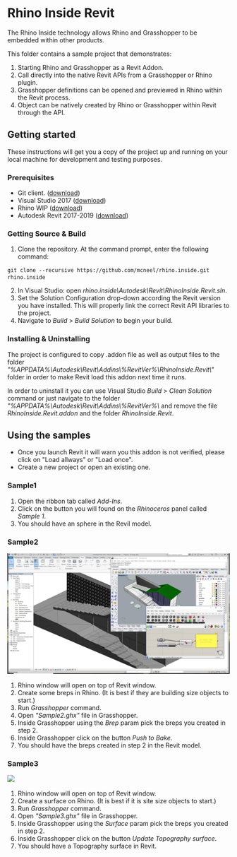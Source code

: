 # Rhino Inside Revit
The Rhino Inside technology allows Rhino and Grasshopper to be embedded within other products.

This folder contains a sample project that demonstrates:

1. Starting Rhino and Grasshopper as a Revit Addon.
2. Call directly into the native Revit APIs from a Grasshopper or Rhino plugin.
2. Grasshopper definitions can be opened and previewed in Rhino within the Revit process.
3. Object can be natively created by Rhino or Grasshopper within Revit through the API.

## Getting started
These instructions will get you a copy of the project up and running on your local machine for development and testing purposes.

### Prerequisites
* Git client. ([download](https://git-scm.com/downloads))
* Visual Studio 2017 ([download](https://visualstudio.microsoft.com/downloads/))
* Rhino WIP ([download](https://www.rhino3d.com/download/rhino/wip))
* Autodesk Revit 2017-2019 ([download](https://www.autodesk.com/products/revit/free-trial))

### Getting Source & Build
1. Clone the repository. At the command prompt, enter the following command:
```
git clone --recursive https://github.com/mcneel/rhino.inside.git rhino.inside
```
2. In Visual Studio: open _rhino.inside\Autodesk\Revit\RhinoInside.Revit.sln_.
3. Set the Solution Configuration drop-down according the Revit version you have installed. This will properly link the correct Revit API libraries to the project.
4. Navigate to _Build_ > _Build Solution_ to begin your build.

### Installing & Uninstalling
The project is configured to copy .addon file as well as output files to the folder _"%APPDATA%\\Autodesk\\Revit\\Addins\\%RevitVer%\\RhinoInside.Revit\\"_ folder in order to make Revit load this addon next time it runs.

In order to uninstall it you can use Visual Studio _Build_ > _Clean Solution_ command or just navigate to the folder _"%APPDATA%\\Autodesk\\Revit\\Addins\\%RevitVer%\\_ and remove the file _RhinoInside.Revit.addon_ and the folder _RhinoInside.Revit_.

## Using the samples
* Once you launch Revit it will warn you this addon is not verified, please click on "Load allways" or "Load once".
* Create a new project or open an existing one.

### Sample1
1. Open the ribbon tab called _Add-Ins_.
2. Click on the button you will found on the _Rhinoceros_ panel called _Sample 1_.
3. You should have an sphere in the Revil model.

### Sample2
![](doc/Sample2.jpg)

1. Rhino window will open on top of Revit window.
2. Create some breps in Rhino. (It is best if they are building size objects to start.)
3. Run _Grasshopper_ command.
4. Open _"Sample2.ghx"_ file in Grasshopper.
5. Inside Grasshopper using the _Brep_ param pick the breps you created in step 2.
6. Inside Grasshopper click on the button _Push to Bake_.
7. You should have the breps created in step 2 in the Revit model.

### Sample3
![](doc/Sample3.gif)

1. Rhino window will open on top of Revit window.
2. Create a surface on Rhino. (It is best if it is site size objects to start.)
4. Run _Grasshopper_ command.
5. Open _"Sample3.ghx"_ file in Grasshopper.
6. Inside Grasshopper using the _Surface_ param pick the breps you created in step 2.
7. Inside Grasshopper click on the button _Update Topography surface_.
8. You should have a Topography surface in Revit.
